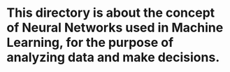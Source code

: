 # This directory is about the concept of Neural Networks used in Machine Learning, for the purpose of analyzing data and make decisions.